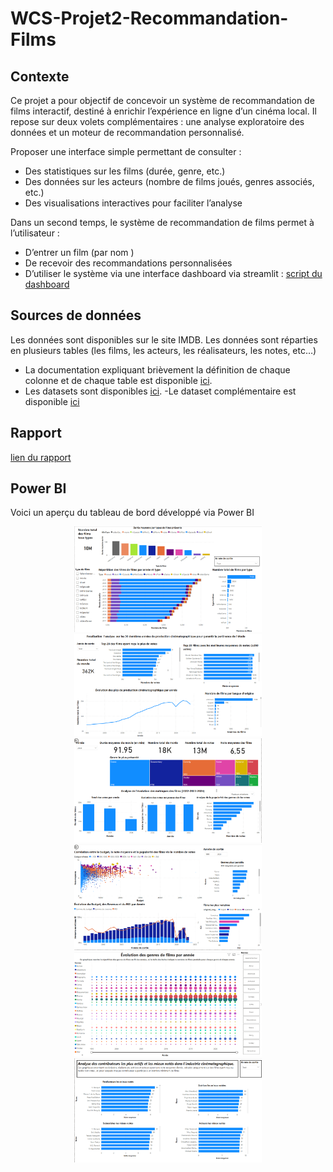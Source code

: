 # WCS-Projet2-Recommandation-Films

## Contexte 
Ce projet a pour objectif de concevoir un système de recommandation de films interactif, destiné à enrichir l’expérience en ligne d’un cinéma local. Il repose sur deux volets complémentaires : une analyse exploratoire des données et un moteur de recommandation personnalisé.

Proposer une interface simple permettant de consulter :
- Des statistiques sur les films (durée, genre, etc.)
- Des données sur les acteurs (nombre de films joués, genres associés, etc.)
- Des visualisations interactives pour faciliter l’analyse
  
Dans un second temps, le système de recommandation de films permet à l’utilisateur :
- D’entrer un film (par nom )
- De recevoir des recommandations personnalisées
- D’utiliser le système via une interface dashboard via streamlit : [script du dashboard](https://github.com/ABOUD43/WCS-Projet2-Recommandation-Films/blob/main/dashboard.py)

## Sources de données
Les données sont disponibles sur le site IMDB. Les données sont réparties en plusieurs tables (les films, les acteurs, les réalisateurs, les notes, etc…)
-	La documentation expliquant brièvement la définition de chaque colonne et de chaque table est disponible [ici](https://developer.imdb.com/non-commercial-datasets/).
-	Les datasets sont disponibles [ici](https://datasets.imdbws.com/).
  -Le dataset complémentaire est disponible [ici](https://drive.google.com/file/d/1VB5_gl1fnyBDzcIOXZ5vUSbCY68VZN1v/view) 

## Rapport 
[lien du rapport](https://colab.research.google.com/drive/1FDk44rB1vbgfsDBkgPPiQTCjgcv0fzIW?usp=sharing)

## Power BI 

 Voici un aperçu du tableau de bord développé via Power BI 
 <p align="center">
  <img src="images/Intro_data.png" alt="logo2" width="300"/>
  <img src="images/Etude_general.png" alt="logo1" width="300"/>
   
  <img src="images/KPI.png" alt="logo3" width="300"/>
  <img src="images/Finances.png" alt="logo3" width="300"/>
  
  <img src="images/Evalutation_genres.png" alt="logo3" width="300"/>
  <img src="images/Contributeurs.png" alt="logo3" width="300"/>
</p>


